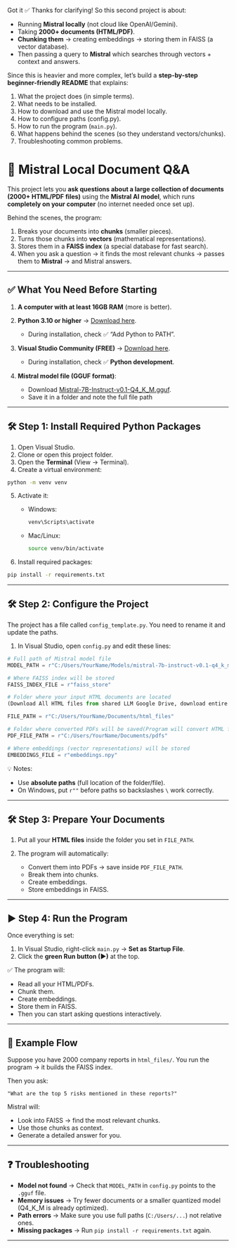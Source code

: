 Got it ✅ Thanks for clarifying! So this second project is about:

* Running **Mistral locally** (not cloud like OpenAI/Gemini).
* Taking **2000+ documents (HTML/PDF)**.
* **Chunking them** → creating embeddings → storing them in FAISS (a vector database).
* Then passing a query to **Mistral** which searches through vectors + context and answers.

Since this is heavier and more complex, let’s build a **step-by-step beginner-friendly README** that explains:

1. What the project does (in simple terms).
2. What needs to be installed.
3. How to download and use the Mistral model locally.
4. How to configure paths (config.py).
5. How to run the program (`main.py`).
6. What happens behind the scenes (so they understand vectors/chunks).
7. Troubleshooting common problems.

# 📘 Mistral Local Document Q\&A

This project lets you **ask questions about a large collection of documents (2000+ HTML/PDF files)** using the **Mistral AI model**, which runs **completely on your computer** (no internet needed once set up).

Behind the scenes, the program:

1. Breaks your documents into **chunks** (smaller pieces).
2. Turns those chunks into **vectors** (mathematical representations).
3. Stores them in a **FAISS index** (a special database for fast search).
4. When you ask a question → it finds the most relevant chunks → passes them to **Mistral** → and Mistral answers.

---

## ✅ What You Need Before Starting

1. **A computer with at least 16GB RAM** (more is better).
2. **Python 3.10 or higher** → [Download here](https://www.python.org/downloads/).

   * During installation, check ✅ “Add Python to PATH”.
3. **Visual Studio Community (FREE)** → [Download here](https://visualstudio.microsoft.com/).

   * During installation, check ✅ **Python development**.
4. **Mistral model file (GGUF format)**:

   * Download [Mistral-7B-Instruct-v0.1-Q4\_K\_M.gguf](https://huggingface.co/TheBloke/Mistral-7B-Instruct-v0.1-GGUF).
   * Save it in a folder and note the full file path

---

## 🛠 Step 1: Install Required Python Packages

1. Open Visual Studio.
2. Clone or open this project folder.
3. Open the **Terminal** (View → Terminal).
4. Create a virtual environment:

```bash
python -m venv venv
```

5. Activate it:

   * Windows:

     ```bash
     venv\Scripts\activate
     ```
   * Mac/Linux:

     ```bash
     source venv/bin/activate
     ```

6. Install required packages:

```bash
pip install -r requirements.txt
```

---

## 🛠 Step 2: Configure the Project

The project has a file called `config_template.py`.
You need to rename it and update the paths.

1. In Visual Studio, open `config.py` and edit these lines:

```python
# Full path of Mistral model file
MODEL_PATH = r"C:/Users/YourName/Models/mistral-7b-instruct-v0.1-q4_k_m.gguf"

# Where FAISS index will be stored
FAISS_INDEX_FILE = r"faiss_store"

# Folder where your input HTML documents are located
(Download All HTML files from shared LLM Google Drive, download entire folder "01_business_requirements", unzip it.)

FILE_PATH = r"C:/Users/YourName/Documents/html_files"

# Folder where converted PDFs will be saved(Program will convert HTML files to PDFs, so create a folder and provide the folder path where PDFs will be stored)
PDF_FILE_PATH = r"C:/Users/YourName/Documents/pdfs"

# Where embeddings (vector representations) will be stored
EMBEDDINGS_FILE = r"embeddings.npy"
```

💡 Notes:

* Use **absolute paths** (full location of the folder/file).
* On Windows, put `r""` before paths so backslashes `\` work correctly.

---

## 🛠 Step 3: Prepare Your Documents

1. Put all your **HTML files** inside the folder you set in `FILE_PATH`.
2. The program will automatically:

   * Convert them into PDFs → save inside `PDF_FILE_PATH`.
   * Break them into chunks.
   * Create embeddings.
   * Store embeddings in FAISS.

---

## ▶️ Step 4: Run the Program

Once everything is set:

1. In Visual Studio, right-click `main.py` → **Set as Startup File**.
2. Click the **green Run button (▶)** at the top.

✅ The program will:

* Read all your HTML/PDFs.
* Chunk them.
* Create embeddings.
* Store them in FAISS.
* Then you can start asking questions interactively.

---

## 🎯 Example Flow

Suppose you have 2000 company reports in `html_files/`.
You run the program → it builds the FAISS index.

Then you ask:

```
"What are the top 5 risks mentioned in these reports?"
```

Mistral will:

* Look into FAISS → find the most relevant chunks.
* Use those chunks as context.
* Generate a detailed answer for you.

---

## ❓ Troubleshooting

* **Model not found** → Check that `MODEL_PATH` in `config.py` points to the `.gguf` file.
* **Memory issues** → Try fewer documents or a smaller quantized model (Q4\_K\_M is already optimized).
* **Path errors** → Make sure you use full paths (`C:/Users/...`) not relative ones.
* **Missing packages** → Run `pip install -r requirements.txt` again.

---
